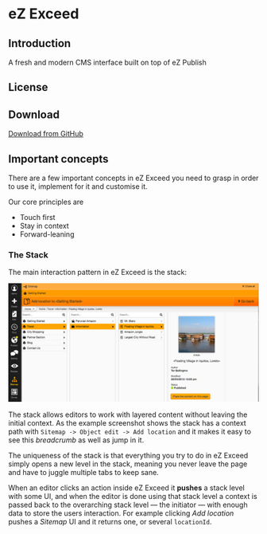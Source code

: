 eZ Exceed
=========

## <a id="introduction" href="#introduction"></a> Introduction

A fresh and modern CMS interface built on top of eZ Publish

## <a id="license" href="#license"></a> License

## <a id="download" href="#download"></a> Download
[Download from GitHub](https://github.com/KeyteqLabs/ezexceed "eZ Exceed at GitHub")

## <a id="concepts" href="#concepts"></a> Important concepts

There are a few important concepts in eZ Exceed you need to grasp in order to use it, implement for it and customise it.

Our core principles are

* Touch first
* Stay in context
* Forward-leaning

### The Stack

The main interaction pattern in eZ Exceed is the stack:

<img src="assets/img/01-stack.png">

The stack allows editors to work with layered content without leaving the initial context.
As the example screenshot shows the stack has a context path with `Sitemap -> Object edit -> Add location` and
it makes it easy to see this *breadcrumb* as well as jump in it.

The uniqueness of the stack is that everything you try to do in eZ Exceed simply opens a new level
in the stack, meaning you never leave the page and have to juggle multiple tabs to keep sane.

When an editor clicks an action inside eZ Exceed it **pushes** a stack level with some UI, and when the editor is done using that stack level
a context is passed back to the overarching stack level — the initiator — with enough data to store the users interaction.
For example clicking *Add location* pushes a *Sitemap* UI and it returns one, or several `locationId`.
